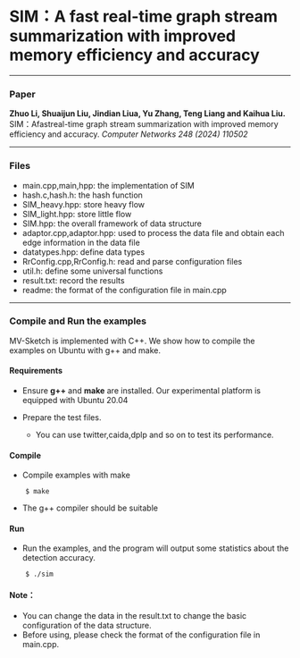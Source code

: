 # SIM：A fast real-time graph stream summarization with improved memory efficiency and accuracy

---
### Paper
__Zhuo Li, Shuaijun Liu, Jindian Liua, Yu Zhang, Teng Liang and Kaihua Liu.__
SIM：Afastreal-time graph stream summarization with improved memory efficiency and accuracy.
_Computer Networks 248 (2024) 110502_

---
### Files
- main.cpp,main,hpp: the implementation of SIM
- hash.c,hash.h: the hash function
- SIM_heavy.hpp: store heavy flow
- SIM_light.hpp: store little flow
- SIM.hpp: the overall framework of data structure
- adaptor.cpp,adaptor.hpp: used to process the data file and obtain each edge information in the data file
- datatypes.hpp: define data types
- RrConfig.cpp,RrConfig.h: read and parse configuration files
- util.h: define some universal functions
- result.txt: record the results
- readme: the format of the configuration file in main.cpp
---

### Compile and Run the examples
MV-Sketch is implemented with C++. We show how to compile the examples on
Ubuntu with g++ and make.

#### Requirements
- Ensure __g++__ and __make__ are installed.  Our experimental platform is
  equipped with Ubuntu 20.04

- Prepare the test files.
    - You can use twitter,caida,dplp and so on to test its performance.
      

#### Compile
- Compile examples with make

```
    $ make
```

- The g++ compiler should be suitable 


#### Run
- Run the examples, and the program will output some statistics about the detection accuracy. 

```
    $ ./sim
```

#### Note：
- You can change the data in the result.txt to change the basic configuration of the data structure.
- Before using, please check the format of the configuration file in main.cpp.
